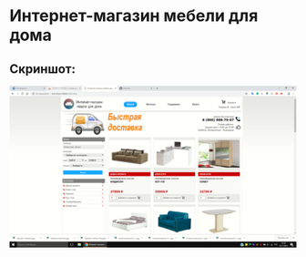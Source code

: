 # Интернет-магазин мебели для дома
## Скриншот:
![скриншот магазина](https://github.com/Trushenkov/inet-shop/blob/master/shop.png)
